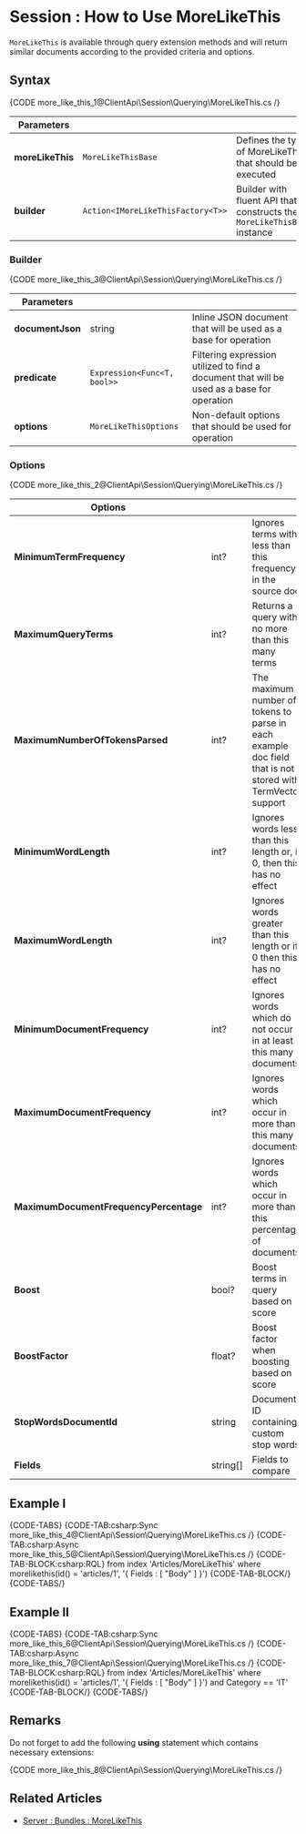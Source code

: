 # Session : How to Use MoreLikeThis

`MoreLikeThis` is available through query extension methods and will return similar documents according to the provided criteria and options.

## Syntax

{CODE more_like_this_1@ClientApi\Session\Querying\MoreLikeThis.cs /}

| Parameters | | |
| ------------- | ------------- | ----- |
| **moreLikeThis** | `MoreLikeThisBase` | Defines the type of MoreLikeThis that should be executed |
| **builder** | `Action<IMoreLikeThisFactory<T>>` | Builder with fluent API that constructs the `MoreLikeThisBase` instance |

### Builder

{CODE more_like_this_3@ClientApi\Session\Querying\MoreLikeThis.cs /}

| Parameters | | |
| ------------- | ------------- | ----- |
| **documentJson** | string | Inline JSON document that will be used as a base for operation |
| **predicate** | `Expression<Func<T, bool>>` | Filtering expression utilized to find a document that will be used as a base for operation |
| **options** | `MoreLikeThisOptions` | Non-default options that should be used for operation |

### Options

{CODE more_like_this_2@ClientApi\Session\Querying\MoreLikeThis.cs /}

| Options | | |
| ------------- | ------------- | ----- |
| **MinimumTermFrequency** | int? | Ignores terms with less than this frequency in the source doc |
| **MaximumQueryTerms** | int? | Returns a query with no more than this many terms |
| **MaximumNumberOfTokensParsed** | int? | The maximum number of tokens to parse in each example doc field that is not stored with TermVector support |
| **MinimumWordLength** | int? | Ignores words less than this length or, if 0, then this has no effect |
| **MaximumWordLength** | int? | Ignores words greater than this length or if 0 then this has no effect |
| **MinimumDocumentFrequency** | int? | Ignores words which do not occur in at least this many documents |
| **MaximumDocumentFrequency** | int? | Ignores words which occur in more than this many documents |
| **MaximumDocumentFrequencyPercentage** | int? | Ignores words which occur in more than this percentage of documents |
| **Boost** | bool? | Boost terms in query based on score |
| **BoostFactor** | float? |  Boost factor when boosting based on score |
| **StopWordsDocumentId** | string | Document ID containing custom stop words |
| **Fields** | string[] | Fields to compare |

## Example I

{CODE-TABS}
{CODE-TAB:csharp:Sync more_like_this_4@ClientApi\Session\Querying\MoreLikeThis.cs /}
{CODE-TAB:csharp:Async more_like_this_5@ClientApi\Session\Querying\MoreLikeThis.cs /}
{CODE-TAB-BLOCK:csharp:RQL}
from index 'Articles/MoreLikeThis' 
where morelikethis(id() = 'articles/1', '{ Fields : [ "Body" ] }')
{CODE-TAB-BLOCK/}
{CODE-TABS/}

## Example II

{CODE-TABS}
{CODE-TAB:csharp:Sync more_like_this_6@ClientApi\Session\Querying\MoreLikeThis.cs /}
{CODE-TAB:csharp:Async more_like_this_7@ClientApi\Session\Querying\MoreLikeThis.cs /}
{CODE-TAB-BLOCK:csharp:RQL}
from index 'Articles/MoreLikeThis' 
where morelikethis(id() = 'articles/1', '{ Fields : [ "Body" ] }') and Category == 'IT'
{CODE-TAB-BLOCK/}
{CODE-TABS/}

## Remarks

Do not forget to add the following **using** statement which contains necessary extensions:

{CODE more_like_this_8@ClientApi\Session\Querying\MoreLikeThis.cs /}

## Related Articles

- [Server : Bundles : MoreLikeThis](../../../server/bundles/more-like-this)
